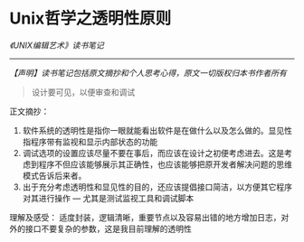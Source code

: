 # Unix哲学之透明性原则
*《UNIX编辑艺术》读书笔记*
- - - -
*【声明】读书笔记包括原文摘抄和个人思考心得，原文一切版权归本书作者所有*
> 设计要可见，以便审查和调试  

正文摘抄：
1. 软件系统的透明性是指你一眼就能看出软件是在做什么以及怎么做的。显见性指程序带有监视和显示内部状态的功能
2. 调试选项的设置应该尽量不要在事后，而应该在设计之初便考虑进去。这是考虑到程序不但应该能够展示其正确性，也应该能够把原开发者解决问题的思维模式告诉后来者。
3. 出于充分考虑透明性和显见性的目的，还应该提倡接口简洁，以方便其它程序对其进行操作 — 尤其是测试监视工具和调试脚本

理解及感受：
适度封装，逻辑清晰，重要节点以及容易出错的地方增加日志，对外的接口不要复杂的参数，这是我目前理解的透明性
